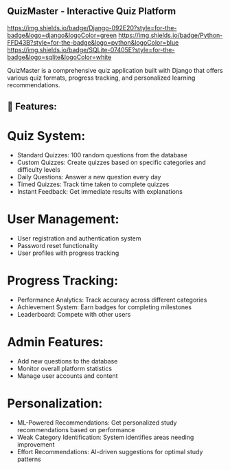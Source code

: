 ## QuizMaster - Interactive Quiz Platform
https://img.shields.io/badge/Django-092E20?style=for-the-badge&logo=django&logoColor=green
https://img.shields.io/badge/Python-FFD43B?style=for-the-badge&logo=python&logoColor=blue
https://img.shields.io/badge/SQLite-07405E?style=for-the-badge&logo=sqlite&logoColor=white

QuizMaster is a comprehensive quiz application built with Django that offers various quiz formats, progress tracking, and personalized learning recommendations.

## 🌟 Features:
# Quiz System:
- Standard Quizzes: 100 random questions from the database
- Custom Quizzes: Create quizzes based on specific categories and difficulty levels
- Daily Questions: Answer a new question every day
- Timed Quizzes: Track time taken to complete quizzes
- Instant Feedback: Get immediate results with explanations
# User Management:
- User registration and authentication system
- Password reset functionality
- User profiles with progress tracking
# Progress Tracking:
- Performance Analytics: Track accuracy across different categories
- Achievement System: Earn badges for completing milestones
- Leaderboard: Compete with other users
# Admin Features:
- Add new questions to the database
- Monitor overall platform statistics
- Manage user accounts and content
# Personalization:
- ML-Powered Recommendations: Get personalized study recommendations based on performance
- Weak Category Identification: System identifies areas needing improvement
- Effort Recommendations: AI-driven suggestions for optimal study patterns

